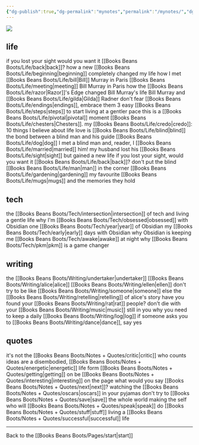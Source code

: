 ```yaml
---
{"dg-publish":true,"dg-permalink":"mynotes","permalink":"/mynotes/","dgPassFrontmatter":true}
---
```



![](https://source.unsplash.com/Z4FahNcnoGQ/1900x1200)

## life

if you lost your sight would you want it [[Books Beans Boots/Life/back\|back]]?
how a new [[Books Beans Boots/Life/beginning\|beginning]] completely changed my life
how I met [[Books Beans Boots/Life/bill\|Bill]] Murray in Paris
[[Books Beans Boots/Life/meeting\|meeting]] Bill Murray in Paris
how the [[Books Beans Boots/Life/razor\|Razor]]'s Edge changed Bill Murray's life
Bill Murray and [[Books Beans Boots/Life/gilda\|Gilda]] Radner
don't fear [[Books Beans Boots/Life/endings\|endings]], embrace them
3 easy [[Books Beans Boots/Life/steps\|steps]] to start living at a gentler pace
this is a [[Books Beans Boots/Life/pivotal\|pivotal]] moment 
[[Books Beans Boots/Life/chesters\|Chesters]].
my [[Books Beans Boots/Life/credo\|credo]]: 10 things I believe about life
love is [[Books Beans Boots/Life/blind\|blind]]
the bond between a blind man and his guide [[Books Beans Boots/Life/dog\|dog]]
I met a blind man and, reader, I [[Books Beans Boots/Life/married\|married]] him!
my husband lost his [[Books Beans Boots/Life/sight\|sight]] but gained a new life
if you lost your sight, would you want it [[Books Beans Boots/Life/back\|back]]?
don't put the blind [[Books Beans Boots/Life/man\|man]] in the corner
[[Books Beans Boots/Life/gardening\|gardening]]
my favourite [[Books Beans Boots/Life/mugs\|mugs]] and the memories they hold

## tech

the [[Books Beans Boots/Tech/intersection\|intersection]] of tech and living a gentle life
why I'm [[Books Beans Boots/Tech/obsessed\|obsessed]] with Obsidian 
one [[Books Beans Boots/Tech/year\|year]] of Obsidian
my [[Books Beans Boots/Tech/early\|early]] days with Obsidian 
why Obsidian is keeping me [[Books Beans Boots/Tech/awake\|awake]] at night
why [[Books Beans Boots/Tech/pkm\|pkm]] is a game changer 

## writing

the [[Books Beans Boots/Writing/undertaker\|undertaker]]
[[Books Beans Boots/Writing/alice\|alice]]
[[Books Beans Boots/Writing/ellen\|ellen]]
don't try to be like [[Books Beans Boots/Writing/someone\|someone]] else
the [[Books Beans Boots/Writing/retelling\|retelling]] of alice's story
have you found your [[Books Beans Boots/Writing/rat\|rat]] people?
don't die with your [[Books Beans Boots/Writing/music\|music]] still in you
why you need to keep a daily [[Books Beans Boots/Writing/log\|log]]
if someone asks you to [[Books Beans Boots/Writing/dance\|dance]], say yes

## quotes

it's not the [[Books Beans Boots/Notes + Quotes/critic\|critic]] who counts
ideas are a disembodied, [[Books Beans Boots/Notes + Quotes/energetic\|energetic]] life form
[[Books Beans Boots/Notes + Quotes/getting\|getting]] on
be [[Books Beans Boots/Notes + Quotes/interesting\|interesting]] on the page
what would you say [[Books Beans Boots/Notes + Quotes/next\|next]]?
watching the [[Books Beans Boots/Notes + Quotes/oscars\|oscars]] in your pyjamas
don't try to [[Books Beans Boots/Notes + Quotes/save\|save]] the whole world
making the self who will [[Books Beans Boots/Notes + Quotes/speak\|speak]]
do [[Books Beans Boots/Notes + Quotes/stuff\|stuff]]
living a [[Books Beans Boots/Notes + Quotes/successful\|successful]] life

---

Back to the [[Books Beans Boots/Pages/start\|start]]


